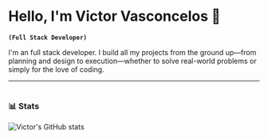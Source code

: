 # Hello, I'm Victor Vasconcelos 👋

**`(Full Stack Developer)`**

I'm an full stack developer. I build all my projects from the ground up—from planning and design to execution—whether to solve real-world problems or simply for the love of coding.

---

#

### 📊 Stats
<div style="display:flex;">
  <img src="https://github-readme-stats.vercel.app/api?username=ovasconceloss&show_icons=true&theme=dracula" alt="Victor's GitHub stats"/>
</div>
